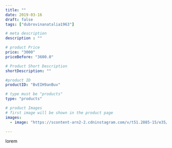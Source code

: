 ```yaml
---
title: ""
date: 2019-03-16
draft: false
tags: ["dubrovinanatalia1963"]

# meta description
description : ""

# product Price
price: "3000"
priceBefore: "3600.0"

# Product Short Description
shortDescription: ""

#product ID
productID: "BvEIH9anBuv"

# type must be "products"
type: "products"

# product Images
# first image will be shown in the product page
images:
  - image: "https://scontent-arn2-2.cdninstagram.com/v/t51.2885-15/e35/52769900_260641221543888_1112429670645104819_n.jpg?se=7&tp=1&_nc_ht=scontent-arn2-2.cdninstagram.com&_nc_cat=100&_nc_ohc=s6SI3oKfqhkAX8auvsc&ccb=7-4&oh=d8fd8cda34edeeb39e6b6a0dfb9f1f23&oe=6084FE61&ig_cache_key=MjAwMDc1OTg2NTgxMjQ1ODQxNQ%3D%3D.2-ccb7-4"

---
```

lorem
